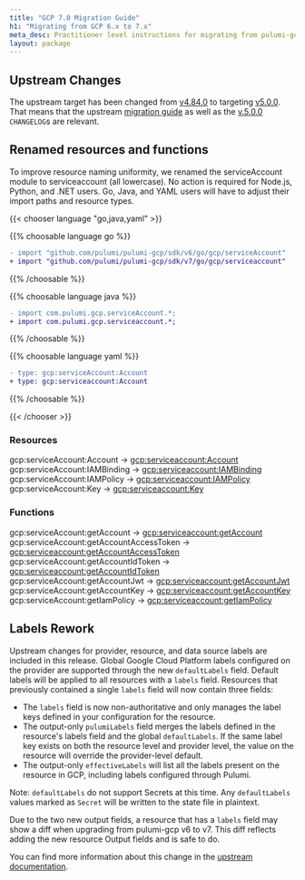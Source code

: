 ```yaml
---
title: "GCP 7.0 Migration Guide"
h1: "Migrating from GCP 6.x to 7.x"
meta_desc: Practitioner level instructions for migrating from pulumi-gcp 6.x to 7.x.
layout: package
---
```


## Upstream Changes

The upstream target has been changed from [v4.84.0](https://github.com/pulumi/pulumi-gcp/pull/1220) to targeting [v5.0.0](https://github.com/hashicorp/terraform-provider-aws/releases/tag/v5.0.0). That means that the upstream [migration guide](https://registry.terraform.io/providers/hashicorp/google/latest/docs/guides/version_5_upgrade) as well as the [v.5.0.0](https://github.com/hashicorp/terraform-provider-google/releases/tag/v5.0.0) `CHANGELOG`s are relevant.

## Renamed resources and functions

To improve resource naming uniformity, we renamed the serviceAccount module to serviceaccount (all lowercase). No action is required for Node.js, Python, and .NET users. Go, Java, and YAML users will have to adjust their import paths and resource types.

{{< chooser language "go,java,yaml" >}}

{{% choosable language go %}}

```diff
- import "github.com/pulumi/pulumi-gcp/sdk/v6/go/gcp/serviceAccount"
+ import "github.com/pulumi/pulumi-gcp/sdk/v7/go/gcp/serviceaccount"
```

{{% /choosable %}}

{{% choosable language java %}}

```diff
- import com.pulumi.gcp.serviceAccount.*;
+ import com.pulumi.gcp.serviceaccount.*;
```

{{% /choosable %}}

{{% choosable language yaml %}}

```diff
- type: gcp:serviceAccount:Account
+ type: gcp:serviceaccount:Account
```

{{% /choosable %}}

{{< /chooser >}}

### Resources

gcp:serviceAccount:Account -> [gcp:serviceaccount:Account](https://www.pulumi.com/registry/packages/gcp/api-docs/serviceaccount/account/)
gcp:serviceAccount:IAMBinding -> [gcp:serviceaccount:IAMBinding](https://www.pulumi.com/registry/packages/gcp/api-docs/serviceaccount/iambinding/)
gcp:serviceAccount:IAMPolicy -> [gcp:serviceaccount:IAMPolicy](https://www.pulumi.com/registry/packages/gcp/api-docs/serviceaccount/iampolicy/)
gcp:serviceAccount:Key -> [gcp:serviceaccount:Key](https://www.pulumi.com/registry/packages/gcp/api-docs/serviceaccount/key/)

### Functions

gcp:serviceAccount:getAccount -> [gcp:serviceaccount:getAccount](https://www.pulumi.com/registry/packages/gcp/api-docs/serviceaccount/getaccount/)
gcp:serviceAccount:getAccountAccessToken -> [gcp:serviceaccount:getAccountAccessToken](https://www.pulumi.com/registry/packages/gcp/api-docs/serviceaccount/getaccountaccesstoken/)
gcp:serviceAccount:getAccountIdToken -> [gcp:serviceaccount:getAccountIdToken](https://www.pulumi.com/registry/packages/gcp/api-docs/serviceaccount/getaccountidtoken/)
gcp:serviceAccount:getAccountJwt -> [gcp:serviceaccount:getAccountJwt](https://www.pulumi.com/registry/packages/gcp/api-docs/serviceaccount/getaccountjwt/)
gcp:serviceAccount:getAccountKey -> [gcp:serviceaccount:getAccountKey](https://www.pulumi.com/registry/packages/gcp/api-docs/serviceaccount/getaccountkey/)
gcp:serviceAccount:getIamPolicy -> [gcp:serviceaccount:getIamPolicy](https://www.pulumi.com/registry/packages/gcp/api-docs/serviceaccount/getiampolicy/)

## Labels Rework

Upstream changes for provider, resource, and data source labels are included in this release. Global Google Cloud Platform labels configured on the provider are supported through the new `defaultLabels` field. Default labels will be applied to all resources with a `labels` field.
Resources that previously contained a single `labels`  field will now contain three fields:

- The `labels`  field is now non-authoritative and only manages the label keys defined in your configuration for the resource.
- The output-only `pulumiLabels` field merges the labels defined in the resource's labels field and the global `defaultLabels`. If the same label key exists on both the resource level and provider level, the value on the resource will override the provider-level default.
- The output-only `effectiveLabels` will list all the labels present on the resource in GCP, including labels configured through Pulumi.

Note: `defaultLabels` do not support Secrets at this time. Any `defaultLabels` values marked as `Secret` will be written to the state file in plaintext.

Due to the two new output fields, a resource that has a `labels` field may show a diff when upgrading from pulumi-gcp v6 to v7. This diff reflects adding the new resource Output fields and is safe to do.

You can find more information about this change in the [upstream documentation](https://registry.terraform.io/providers/hashicorp/google/latest/docs/guides/version_5_upgrade#provider-level-labels-rework).
